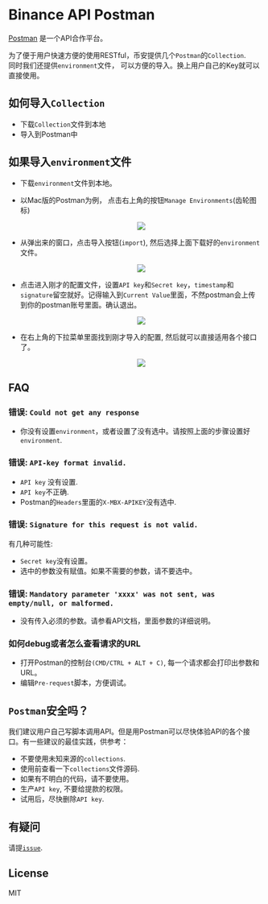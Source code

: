 # Binance API Postman

[Postman](https://getpostman.com) 是一个API合作平台。

为了便于用户快速方便的使用RESTful，币安提供几个`Postman`的`Collection`.<br/>
同时我们还提供`environment`文件， 可以方便的导入。换上用户自己的Key就可以直接使用。

## 如何导入`Collection`
- 下载`Collection`文件到本地
- 导入到Postman中

## 如果导入`environment`文件
- 下载`environment`文件到本地。
- 以Mac版的Postman为例， 点击右上角的按钮`Manage Environments`(齿轮图标)
    <p align="center"><img src="https://raw.githubusercontent.com/binance-exchange/binance-api-postman/assets/postman/1.png"/></p>
- 从弹出来的窗口，点击导入按钮(`import`), 然后选择上面下载好的`environment`文件。
   <p align="center"><img src="https://raw.githubusercontent.com/binance-exchange/binance-api-postman/assets/postman/2.png"/></p>
- 点击进入刚才的配置文件，设置`API key`和`Secret key`，`timestamp`和`signature`留空就好。记得输入到`Current Value`里面，不然postman会上传到你的postman账号里面。确认退出。
    <p align="center"><img src="https://raw.githubusercontent.com/binance-exchange/binance-api-postman/assets/postman/3.png"/></p>
    
- 在右上角的下拉菜单里面找到刚才导入的配置, 然后就可以直接适用各个接口了。
    <p align="center"><img src="https://raw.githubusercontent.com/binance-exchange/binance-api-postman/assets/postman/4.png"/></p>

## FAQ
### 错误: `Could not get any response`
- 你没有设置`environment`，或者设置了没有选中。请按照上面的步骤设置好`environment`.

### 错误: `API-key format invalid.`
- `API key` 没有设置.
- `API key`不正确.
- Postman的`Headers`里面的`X-MBX-APIKEY`没有选中.

### 错误: `Signature for this request is not valid.`
有几种可能性:
- `Secret key`没有设置。
- 选中的参数没有赋值。如果不需要的参数，请不要选中。

### 错误: `Mandatory parameter 'xxxx' was not sent, was empty/null, or malformed.`
- 没有传入必须的参数。请参看API文档，里面参数的详细说明。

### 如何debug或者怎么查看请求的URL
- 打开Postman的控制台`(CMD/CTRL + ALT + C)`, 每一个请求都会打印出参数和URL。
- 编辑`Pre-request`脚本，方便调试。

## `Postman`安全吗？
我们建议用户自己写脚本调用API。但是用Postman可以尽快体验API的各个接口。有一些建议的最佳实践，供参考：
- 不要使用未知来源的`collections`.
- 使用前查看一下`collections`文件源码.
- 如果有不明白的代码，请不要使用。
- 生产`API key`, 不要给提款的权限。
- 试用后，尽快删除`API key`.

## 有疑问
请提[`issue`](https://github.com/binance-exchange/binance-api-postman/issues).

## License
MIT
